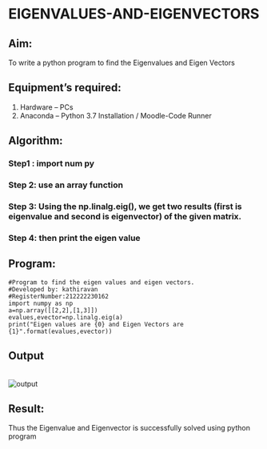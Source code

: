# EIGENVALUES-AND-EIGENVECTORS
## Aim:
To write a python program to find the Eigenvalues and Eigen Vectors
## Equipment’s required:
1. 	Hardware – PCs
2. 	Anaconda – Python 3.7 Installation / Moodle-Code Runner
## Algorithm:
### Step1 : import num py
### Step 2: use an array function
### Step 3: Using the np.linalg.eig(),  we get two results (first is eigenvalue and second is eigenvector) of the given matrix.
### Step 4: then print the eigen value

## Program:
```
#Program to find the eigen values and eigen vectors.
#Developed by: kathiravan
#RegisterNumber:212222230162
import numpy as np
a=np.array([[2,2],[1,3]])
evalues,evector=np.linalg.eig(a)
print("Eigen values are {0} and Eigen Vectors are {1}".format(evalues,evector))
```
## Output
<br>![output](./pe2.png)
## Result:
Thus the Eigenvalue and Eigenvector is successfully solved using python program
